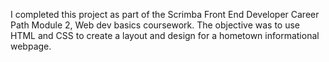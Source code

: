 I completed this project as part of the Scrimba Front End Developer Career Path Module 2, Web dev basics coursework. The objective was to use HTML and CSS to create a layout and design for a hometown informational webpage.